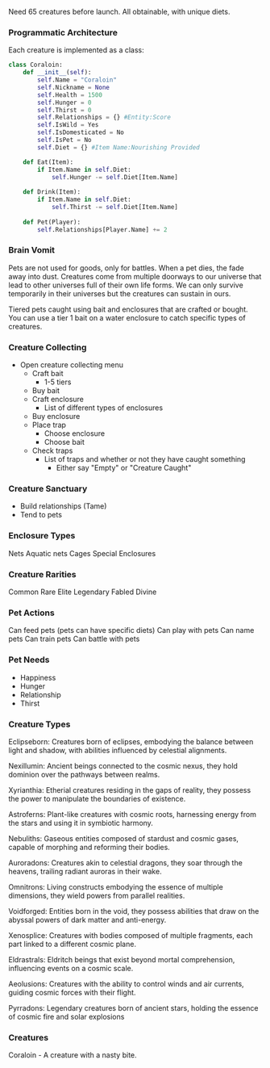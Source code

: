 
Need 65 creatures before launch. All obtainable, with unique diets.

### Programmatic Architecture
Each creature is implemented as a class:
```Python
class Coraloin:
	def __init__(self):
		self.Name = "Coraloin"
		self.Nickname = None
		self.Health = 1500
		self.Hunger = 0
		self.Thirst = 0
		self.Relationships = {} #Entity:Score
		self.IsWild = Yes
		self.IsDomesticated = No
		self.IsPet = No
		self.Diet = {} #Item Name:Nourishing Provided

	def Eat(Item):
		if Item.Name in self.Diet:
			self.Hunger -= self.Diet[Item.Name]
		
	def Drink(Item):
		if Item.Name in self.Diet:
			self.Thirst -= self.Diet[Item.Name]
			
	def Pet(Player):
		self.Relationships[Player.Name] += 2 
```

### Brain Vomit

Pets are not used for goods, only for battles. When a pet dies, the fade away into dust. Creatures come from multiple doorways to our universe that lead to other universes full of their own life forms.  We can only survive temporarily in their universes but the creatures can sustain in ours.

Tiered pets caught using bait and enclosures that are crafted or bought. You can use a tier 1 bait on a water enclosure to catch specific types of creatures. 

### Creature Collecting
-  Open creature collecting menu
	- Craft bait
		- 1-5 tiers
	- Buy bait
	- Craft enclosure
		- List of different types of enclosures
	- Buy enclosure
	- Place trap
		- Choose enclosure
		- Choose bait
	- Check traps
		- List of traps and whether or not they have caught something
			- Either say "Empty" or "Creature Caught"

### Creature Sanctuary
- Build relationships (Tame)
- Tend to pets

### Enclosure Types
Nets
Aquatic nets
Cages
Special Enclosures

### Creature Rarities
Common
Rare
Elite
Legendary
Fabled
Divine

### Pet Actions
Can feed pets (pets can have specific diets)
Can play with pets
Can name pets
Can train pets
Can battle with pets

### Pet Needs
 - Happiness
 - Hunger
 - Relationship
 - Thirst

### Creature Types

Eclipseborn: Creatures born of eclipses, embodying the balance between light and shadow, with abilities influenced by celestial alignments. 

Nexillumin: Ancient beings connected to the cosmic nexus, they hold dominion over the pathways between realms. 

Xyrianthia: Etherial creatures residing in the gaps of reality, they possess the power to manipulate the boundaries of existence. 

Astroferns: Plant-like creatures with cosmic roots, harnessing energy from the stars and using it in symbiotic harmony. 

Nebuliths: Gaseous entities composed of stardust and cosmic gases, capable of morphing and reforming their bodies. 

Auroradons: Creatures akin to celestial dragons, they soar through the heavens, trailing radiant auroras in their wake. 

Omnitrons: Living constructs embodying the essence of multiple dimensions, they wield powers from parallel realities. 

Voidforged: Entities born in the void, they possess abilities that draw on the abyssal powers of dark matter and anti-energy. 

Xenosplice: Creatures with bodies composed of multiple fragments, each part linked to a different cosmic plane. 

Eldrastrals: Eldritch beings that exist beyond mortal comprehension, influencing events on a cosmic scale. 

Aeolusions: Creatures with the ability to control winds and air currents, guiding cosmic forces with their flight. 

Pyrradons: Legendary creatures born of ancient stars, holding the essence of cosmic fire and solar explosions

### Creatures
Coraloin - A creature with a nasty bite.
